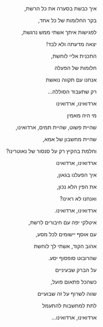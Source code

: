<div dir="rtl">
איך כבשת בסערה את כל הרשת, 

בקר החלומות של כל אחד,

לפגישות איתך אשתי ממש נרגשת,

יצאה מדעתה ולא לבד! 

התכנית אליי לוחשת,

חלומות של הפעלה

אנחנו עם תקווה נואשת

רק שתעבוד הסוללה…



ארדואינו, ארדואינו

מי היה מאמין

שהיית פשוט, שהיית תמים, ארדואינו,

שהיית מחשבון של אמא,

וחלמת בהקיץ רק על סנסור של נאוטרינו?

ארדואינו, ארדואינו

איך הפעלנו בגאון,

את הפין הלא נכון, 

ואנחנו לא ראינו?

ארדואינו, ארדואינו.



איטלקי יפה עם חיבורים לרשת,

עם אוסף יישומים לכל מסע, 

אהוב הקוד, אשתי לך לוחשת

שהרובוט סופסוף יסע.

על הברק שבעיניים

כשהכל פתאום פועל,

שווה לשרוף על זה שבועיים

לתת למחשבות להתעמל



ארדואינו, ארדואינו...
</div>